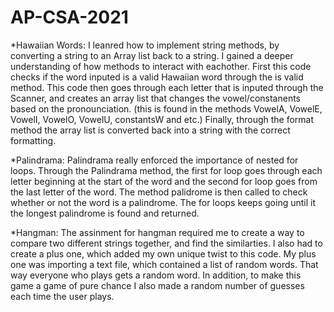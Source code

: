 # AP-CSA-2021
*Hawaiian Words: I leanred how to implement string methods, by converting a string to an Array list back to a string. I gained a deeper understanding of how  methods to interact with eachother. First this code checks if the word inputed is a valid Hawaiian word through the is valid method. This code then goes through each letter that is inputed through the Scanner, and creates an array list that changes the vowel/constanents  based on the pronounciation. (this is found in the methods VowelA, VowelE, VowelI, VowelO, VowelU, constantsW and etc.) Finally, through the format method the array list is converted back into a string with the correct formatting. 

*Palindrama: Palindrama really enforced the importance of nested for loops. Through the Palindrama method, the first for loop goes through each letter beginning at the start of the word and the second for loop goes from the last letter of the word. The method palidrome is then called to check whether or not the word is a palindrome. The for loops keeps going until it the longest palindrome is found and returned. 

*Hangman: The assinment for hangman required me to create a way to compare two different strings together, and find the similarties. I also had to create a plus one, which added my own unique twist to this code. My plus one was importing a text file, which contained a list of random words. That way everyone who plays gets a random word. In addition, to make this game a game of pure chance I also made a random number of guesses each time the user plays.
